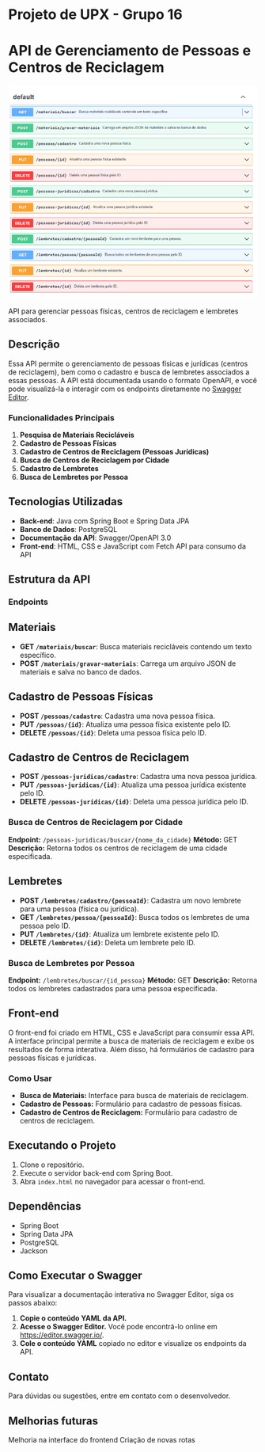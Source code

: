 # Projeto de UPX - Grupo 16

# API de Gerenciamento de Pessoas e Centros de Reciclagem

![API de Gerenciamento de Pessoas e Centros de Reciclagem](./image.png)

API para gerenciar pessoas físicas, centros de reciclagem e lembretes associados.

## Descrição

Essa API permite o gerenciamento de pessoas físicas e jurídicas (centros de reciclagem), bem como o cadastro e busca de lembretes associados a essas pessoas. A API está documentada usando o formato OpenAPI, e você pode visualizá-la e interagir com os endpoints diretamente no [Swagger Editor](https://editor.swagger.io/).

### Funcionalidades Principais


1. **Pesquisa de Materiais Recicláveis**
2. **Cadastro de Pessoas Físicas**
3. **Cadastro de Centros de Reciclagem (Pessoas Jurídicas)**
4. **Busca de Centros de Reciclagem por Cidade**
5. **Cadastro de Lembretes**
6. **Busca de Lembretes por Pessoa**

## Tecnologias Utilizadas

- **Back-end**: Java com Spring Boot e Spring Data JPA
- **Banco de Dados**: PostgreSQL
- **Documentação da API**: Swagger/OpenAPI 3.0
- **Front-end**: HTML, CSS e JavaScript com Fetch API para consumo da API

## Estrutura da API

### Endpoints

## Materiais
- **GET `/materiais/buscar`**: Busca materiais recicláveis contendo um texto específico.
- **POST `/materiais/gravar-materiais`**: Carrega um arquivo JSON de materiais e salva no banco de dados.

## Cadastro de Pessoas Físicas

- **POST `/pessoas/cadastro`**: Cadastra uma nova pessoa física.
- **PUT `/pessoas/{id}`**: Atualiza uma pessoa física existente pelo ID.
- **DELETE `/pessoas/{id}`**: Deleta uma pessoa física pelo ID.


## Cadastro de Centros de Reciclagem

- **POST `/pessoas-juridicas/cadastro`**: Cadastra uma nova pessoa jurídica.
- **PUT `/pessoas-juridicas/{id}`**: Atualiza uma pessoa jurídica existente pelo ID.
- **DELETE `/pessoas-juridicas/{id}`**: Deleta uma pessoa jurídica pelo ID.

### Busca de Centros de Reciclagem por Cidade

**Endpoint:** `/pessoas-juridicas/buscar/{nome_da_cidade}`
**Método:** GET
**Descrição:** Retorna todos os centros de reciclagem de uma cidade especificada.

## Lembretes
- **POST `/lembretes/cadastro/{pessoaId}`**: Cadastra um novo lembrete para uma pessoa (física ou jurídica).
- **GET `/lembretes/pessoa/{pessoaId}`**: Busca todos os lembretes de uma pessoa pelo ID.
- **PUT `/lembretes/{id}`**: Atualiza um lembrete existente pelo ID.
- **DELETE `/lembretes/{id}`**: Deleta um lembrete pelo ID.

### Busca de Lembretes por Pessoa

**Endpoint:** `/lembretes/buscar/{id_pessoa}`
**Método:** GET
**Descrição:** Retorna todos os lembretes cadastrados para uma pessoa especificada.


## Front-end

O front-end foi criado em HTML, CSS e JavaScript para consumir essa API. A interface principal permite a busca de materiais de reciclagem e exibe os resultados de forma interativa. Além disso, há formulários de cadastro para pessoas físicas e jurídicas.

### Como Usar

* **Busca de Materiais:** Interface para busca de materiais de reciclagem.
* **Cadastro de Pessoas:** Formulário para cadastro de pessoas físicas.
* **Cadastro de Centros de Reciclagem:** Formulário para cadastro de centros de reciclagem.

## Executando o Projeto

1. Clone o repositório.
2. Execute o servidor back-end com Spring Boot.
3. Abra `index.html` no navegador para acessar o front-end.

## Dependências

* Spring Boot
* Spring Data JPA
* PostgreSQL
* Jackson

## Como Executar o Swagger

Para visualizar a documentação interativa no Swagger Editor, siga os passos abaixo:

1. **Copie o conteúdo YAML da API.**
2. **Acesse o Swagger Editor.** Você pode encontrá-lo online em https://editor.swagger.io/.
3. **Cole o conteúdo YAML** copiado no editor e visualize os endpoints da API.

## Contato

Para dúvidas ou sugestões, entre em contato com o desenvolvedor.

## Melhorias futuras

Melhoria na interface do frontend
Criação de novas rotas 
